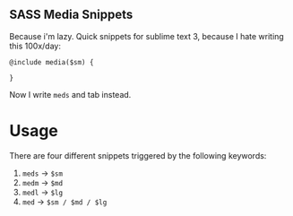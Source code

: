 SASS Media Snippets
---

Because i'm lazy. Quick snippets for sublime text 3, because I hate writing this 100x/day:

```
@include media($sm) {

}
```

Now I write `meds` and tab instead.


Usage
====

There are four different snippets triggered by the following keywords:

1. `meds` -> `$sm`
2. `medm` -> `$md`
3. `medl` -> `$lg`
4. `med` -> `$sm / $md / $lg`

